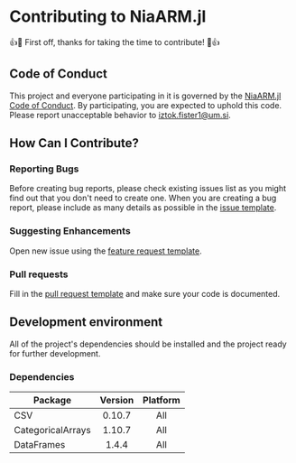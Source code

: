 # Contributing to NiaARM.jl
:+1::tada: First off, thanks for taking the time to contribute! :tada::+1:

## Code of Conduct
This project and everyone participating in it is governed by the [NiaARM.jl Code of Conduct](CODE_OF_CONDUCT.md). By participating, you are expected to uphold this code. Please report unacceptable behavior to [iztok.fister1@um.si](mailto:iztok.fister1@um.si).

## How Can I Contribute?

### Reporting Bugs
Before creating bug reports, please check existing issues list as you might find out that you don't need to create one. When you are creating a bug report, please include as many details as possible in the [issue template](.github/templates/ISSUE_TEMPLATE.md).

### Suggesting Enhancements

Open new issue using the [feature request template](.github/templates/FEATURE_REQUEST.md).

### Pull requests

Fill in the [pull request template](.github/templates/PULL_REQUEST.md) and make sure your code is documented.

## Development environment

All of the project's dependencies should be installed and the project ready for further development.

### Dependencies

| Package             | Version | Platform |
|---------------------|:-------:|:--------:|
| CSV                 | 0.10.7  |   All    |
| CategoricalArrays   | 1.10.7  |   All    |
| DataFrames          | 1.4.4   |   All    |
